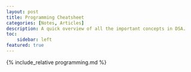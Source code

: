 ```yaml
---
layout: post
title: Programming Cheatsheet
categories: [Notes, Articles]
description: A quick overview of all the important concepts in DSA. 
toc:
    sidebar: left
featured: true
---
```


{% include_relative programming.md %}
